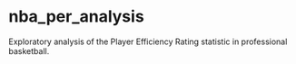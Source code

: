 # nba_per_analysis
Exploratory analysis of the Player Efficiency Rating statistic in professional basketball.
